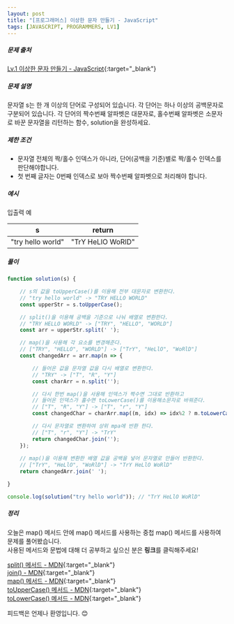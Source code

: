```yaml
---
layout: post
title: "[프로그래머스] 이상한 문자 만들기 - JavaScript"
tags: [JAVASCRIPT, PROGRAMMERS, LV1]
---
```

##### 문제 출처
[Lv.1 이상한 문자 만들기 - JavaScript](https://programmers.co.kr/learn/courses/30/lessons/12930?language=javascript){:target="_blank"}

##### 문제 설명
문자열 s는 한 개 이상의 단어로 구성되어 있습니다. 각 단어는 하나 이상의 공백문자로 구분되어 있습니다. 각 단어의 짝수번째 알파벳은 대문자로, 홀수번째 알파벳은 소문자로 바꾼 문자열을 리턴하는 함수, solution을 완성하세요.

##### 제한 조건
* 문자열 전체의 짝/홀수 인덱스가 아니라, 단어(공백을 기준)별로 짝/홀수 인덱스를 판단해야합니다.
* 첫 번째 글자는 0번째 인덱스로 보아 짝수번째 알파벳으로 처리해야 합니다.

##### 예시
입출력 예

|s|return|
|---|---|
|"try hello world"|"TrY HeLlO WoRlD"|

##### 풀이
```javascript
function solution(s) {

    // s의 값을 toUpperCase()를 이용해 전부 대문자로 변환한다.
    // "try hello world" -> "TRY HELLO WORLD"
    const upperStr = s.toUpperCase();

    // split()을 이용해 공백을 기준으로 나눠 배열로 변환한다.
    // "TRY HELLO WORLD" -> ["TRY", "HELLO", "WORLD"]
    const arr = upperStr.split(' ');

    // map()을 사용해 각 요소를 변경해준다.
    // ["TRY", "HELLO", "WORLD"] -> ["TrY", "HeLlO", "WoRlD"]
    const changedArr = arr.map(n => {

        // 들어온 값을 문자열 값을 다시 배열로 변환한다.
        // "TRY" -> ["T", "R", "Y"]
        const charArr = n.split('');

        // 다시 한번 map()을 사용해 인덱스가 짝수면 그대로 반환하고 
        // 들어온 인덱스가 홀수면 toLowerCase()를 이용해소문자로 바꿔준다.
        // ["T", "R", "Y"] -> ["T", "r", "Y"]
        const changedChar = charArr.map((m, idx) => idx%2 ? m.toLowerCase() : m);

        // 다시 문자열로 변환하여 상위 mpa에 반환 한다.
        // ["T", "r", "Y"] -> "TrY"
        return changedChar.join('');
    });
    
    // map()을 이용해 변환한 배열 값을 공백을 넣어 문자열로 만들어 반환한다.
    // ["TrY", "HeLlO", "WoRlD"] -> "TrY HeLlO WoRlD"
    return changedArr.join(' ');

}

console.log(solution("try hello world")); // "TrY HeLlO WoRlD"
```

##### 정리
오늘은 map() 메서드 안에 map() 메서드를 사용하는 중첩 map() 메서드를 사용하여 문제를 풀어봤습니다.<br />
사용된 메서드와 문법에 대해 더 공부하고 싶으신 분은 **링크**를 클릭해주세요!

[split() 메서드 - MDN](https://developer.mozilla.org/ko/docs/Web/JavaScript/Reference/Global_Objects/String/split){:target="_blank"}<br />
[join() - MDN](https://developer.mozilla.org/ko/docs/Web/JavaScript/Reference/Global_Objects/Array/join){:target="_blank"}<br />
[map() 메서드 - MDN](https://developer.mozilla.org/ko/docs/Web/JavaScript/Reference/Global_Objects/Array/map){:target="_blank"}<br />
[toUpperCase() 메서드 - MDN](https://developer.mozilla.org/ko/docs/Web/JavaScript/Reference/Global_Objects/String/toUpperCase){:target="_blank"}<br />
[toLowerCase() 메서드 - MDN](https://developer.mozilla.org/ko/docs/Web/JavaScript/Reference/Global_Objects/String/toLowerCase){:target="_blank"}


피드백은 언제나 환영입니다. 😊